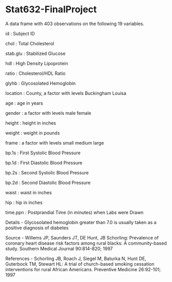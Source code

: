 # Stat632-FinalProject
A data frame with 403 observations on the following 19 variables.

id : Subject ID

chol : Total Cholesterol

stab.glu : Stabilized Glucose

hdl : High Density Lipoprotein

ratio : Cholesterol/HDL Ratio

glyhb : Glycosolated Hemoglobin

location : County, a factor with levels Buckingham Louisa

age : age in years

gender : a factor with levels male female

height : height in inches

weight : weight in pounds

frame : a factor with levels small medium large

bp.1s : First Systolic Blood Pressure

bp.1d : First Diastolic Blood Pressure

bp.2s : Second Systolic Blood Pressure

bp.2d : Second Diastolic Blood Pressure

waist : waist in inches

hip : hip in inches

time.ppn : Postprandial Time (in minutes) when Labs were Drawn

Details - Glycosolated hemoglobin greater than 7.0 is usually taken as a positive diagnosis of diabetes

Source - Willems JP, Saunders JT, DE Hunt, JB Schorling: Prevalence of coronary heart disease risk factors among rural blacks: A community-based study. Southern Medical Journal 90:814-820; 1997

References - Schorling JB, Roach J, Siegel M, Baturka N, Hunt DE, Guterbock TM, Stewart HL: A trial of church-based smoking cessation interventions for rural African Americans. Preventive Medicine 26:92-101; 1997
